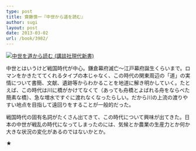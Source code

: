 ```yaml
---
type: post
title: 齋藤慎一『中世から道を読む』
author: sugi
layout: post
date: 2013-03-02
url: /book/3982/
---
```

<a href="http://www.amazon.co.jp/exec/obidos/ASIN/4062880407/chezsugi-22/ref=nosim/" onclick="_gaq.push(['_trackEvent', 'outbound-article', 'http://www.amazon.co.jp/exec/obidos/ASIN/4062880407/chezsugi-22/ref=nosim/', '']);" name="amazletlink" target="_blank"><img src="http://i1.wp.com/ecx.images-amazon.com/images/I/41viCaZZL7L._SL160_.jpg?w=660" alt="中世を道から読む (講談社現代新書)" class="alignleft"  data-recalc-dims="1" /></a>

中世とはいうけど戦国時代が中心。鎌倉幕府滅亡〜江戸幕府誕生くらいまで。ロマンをかきたててくれるタイプの本じゃなく、この時代の関東周辺の「道」の実情について書簡、文献、遺跡等からわかることを地道に解き明かしていく。たとえば、この時代は川に橋がかけてなくて（あっても舟橋とよばれる舟をならべた簡素な橋）、急な増水ですぐに渡れなくなったらしい。だから川の上流の渡りやすい地点を目指して遠回りをすることが一般的だった。

戦国時代の固有名詞がたくさん出てきて、この時代について興味が出てきた。日本の中世が戦乱の時代になってしまったのには、気候とか農業の生産力とか何か大きな状況の変化があるのではないかとか。

★